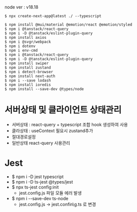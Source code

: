node ver : v18.18

`$ npx create-next-app@latest ./ --typescript`

```
$ npm install @mui/material @emotion/react @emotion/styled
$ npm i @tanstack/react-query
$ npm i -D @tanstack/eslint-plugin-query
$ npm install axios
$ npm i @svgr/webpack
$ npm i dotenv
$ npm i env-cmd
$ npm i @tanstack/react-query
$ npm i -D @tanstack/eslint-plugin-query
$ npm install swiper
$ npm install zustand
$ npm i detect-browser
$ npm install next-auth
$ npm i --save lodash
$ npm install ioredis
$ npm install --save-dev @types/node
```

# 서버상태 및 클라이언트 상태관리

- 서버상태 : react-query + typescript 조합 hook 생성하여 사용
- 클라상태 : useContext 필요시 zustand추가
- 절대경로설정
- 일반상태 react-query 사용관리

# Jest

- $ npm i -D jest typescript
- $ npm i -D ts-jest @types/jest
- $ npx ts-jest config:init
  - jest.config.js 파일 모듈 에러 발생
- $ npm i --save-dev ts-node
  - jest.config.js -> jest.confin\g.ts 로 변경

